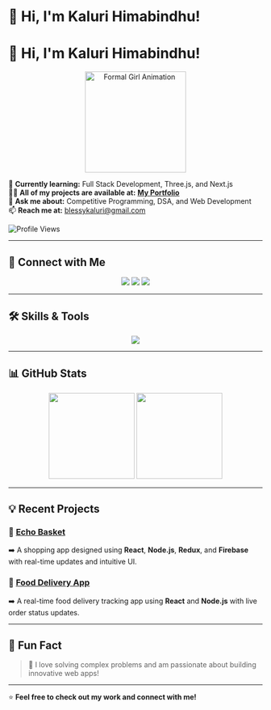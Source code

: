 # 👋 Hi, I'm **Kaluri Himabindhu**!  
# 👋 Hi, I'm **Kaluri Himabindhu**!  
<div align="center">  
<img src="https://media.giphy.com/media/26AHONQ79FdWZhAI0/giphy.gif" width="200px" alt="Formal Girl Animation">  
</div>  


🌱 **Currently learning:** Full Stack Development, Three.js, and Next.js  
👨‍💻 **All of my projects are available at:** [**My Portfolio**](https://react-portfolio-framer-motion-ivory.vercel.app/)  
💬 **Ask me about:** Competitive Programming, DSA, and Web Development  
📫 **Reach me at:** blessykaluri@gmail.com  

![Profile Views](https://komarev.com/ghpvc/?username=Hiomio&color=blue&style=flat)  

---

## 🚀 **Connect with Me**  
<p align="center">  
<a href="https://linkedin.com/in/kaluri-himabindhu-9378b927a" target="_blank"><img src="https://img.shields.io/badge/-LinkedIn-blue?style=flat&logo=linkedin"></a>  
<a href="https://github.com/Hiomio" target="_blank"><img src="https://img.shields.io/badge/-GitHub-black?style=flat&logo=github"></a>  
<a href="https://react-portfolio-framer-motion-ivory.vercel.app/" target="_blank"><img src="https://img.shields.io/badge/-Portfolio-green?style=flat&logo=google-chrome"></a>  
</p>  

---

## 🛠️ **Skills & Tools**  
<p align="center">  
<img src="https://skillicons.dev/icons?i=c,cpp,js,html,css,react,nextjs,threejs,nodejs,express,mongodb,mysql,redux,tailwind,git,postman,vscode" />  
</p>  

---

## 📊 **GitHub Stats**  
<div align="center">  
<img height="170em" src="https://github-readme-stats.vercel.app/api?username=Hiomio&show_icons=true&theme=radical&count_private=true" />  
<img height="170em" src="https://github-readme-stats.vercel.app/api/top-langs/?username=Hiomio&layout=compact&theme=radical" />  
</div>  

---

## 💡 **Recent Projects**  
### 🌟 [Echo Basket](https://github.com/Hiomio/echo-basket)  
➡️ A shopping app designed using **React**, **Node.js**, **Redux**, and **Firebase** with real-time updates and intuitive UI.  

### 🌟 [Food Delivery App](https://github.com/Hiomio/food-delivery-app)  
➡️ A real-time food delivery tracking app using **React** and **Node.js** with live order status updates.  

---

## 🎯 **Fun Fact**  
> 🚀 I love solving complex problems and am passionate about building innovative web apps!  

---

⭐️ **Feel free to check out my work and connect with me!**  
